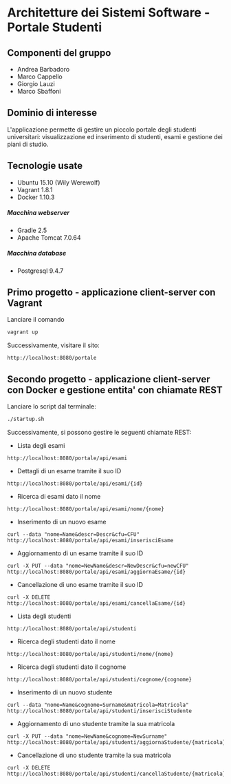 # Architetture dei Sistemi Software - Portale Studenti

## Componenti del gruppo

* Andrea Barbadoro
* Marco Cappello
* Giorgio Lauzi
* Marco Sbaffoni

## Dominio di interesse

L'applicazione permette di gestire un piccolo portale degli studenti universitari: visualizzazione ed inserimento di studenti, esami e gestione dei piani di studio.

## Tecnologie usate
* Ubuntu 15.10 (Wily Werewolf)
* Vagrant 1.8.1
* Docker 1.10.3

##### Macchina webserver
* Gradle 2.5
* Apache Tomcat 7.0.64

##### Macchina database
* Postgresql 9.4.7

## Primo progetto - applicazione client-server con Vagrant

Lanciare il comando

```bash
vagrant up
```

Successivamente, visitare il sito:
```
http://localhost:8080/portale
```

## Secondo progetto - applicazione client-server con Docker e gestione entita' con chiamate REST

Lanciare lo script dal terminale:

```bash
./startup.sh
```

Successivamente, si possono gestire le seguenti chiamate REST:

* Lista degli esami

```
http://localhost:8080/portale/api/esami
```

* Dettagli di un esame tramite il suo ID

```
http://localhost:8080/portale/api/esami/{id}
```

* Ricerca di esami dato il nome

```
http://localhost:8080/portale/api/esami/nome/{nome}
```

* Inserimento di un nuovo esame

```
curl --data "nome=Name&descr=Descr&cfu=CFU" http://localhost:8080/portale/api/esami/inserisciEsame

```

* Aggiornamento di un esame tramite il suo ID

```
curl -X PUT --data "nome=NewName&descr=NewDescr&cfu=newCFU" http://localhost:8080/portale/api/esami/aggiornaEsame/{id}

```

* Cancellazione di uno esame tramite il suo ID

```
curl -X DELETE http://localhost:8080/portale/api/esami/cancellaEsame/{id}

```

* Lista degli studenti

```
http://localhost:8080/portale/api/studenti
```

* Ricerca degli studenti dato il nome

```
http://localhost:8080/portale/api/studenti/nome/{nome}
```

* Ricerca degli studenti dato il cognome

```
http://localhost:8080/portale/api/studenti/cognome/{cognome}
```

* Inserimento di un nuovo studente

```
curl --data "nome=Name&cognome=Surname&matricola=Matricola" http://localhost:8080/portale/api/studenti/inserisciStudente

```

* Aggiornamento di uno studente tramite la sua matricola

```
curl -X PUT --data "nome=NewName&cognome=NewSurname" http://localhost:8080/portale/api/studenti/aggiornaStudente/{matricola}

```

* Cancellazione di uno studente tramite la sua matricola

```
curl -X DELETE http://localhost:8080/portale/api/studenti/cancellaStudente/{matricola}

```
